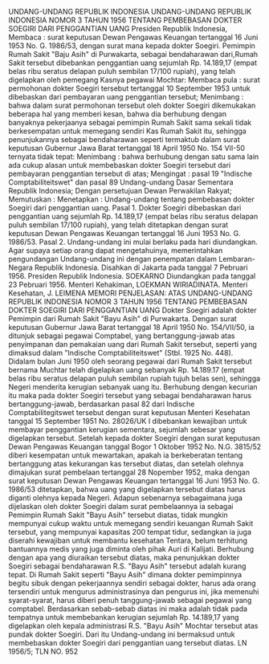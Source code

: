  UNDANG-UNDANG REPUBLIK INDONESIA UNDANG-UNDANG REPUBLIK INDONESIA NOMOR 3 TAHUN 1956 TENTANG PEMBEBASAN DOKTER SOEGIRI DARI PENGGANTIAN UANG Presiden Republik Indonesia, Membaca : surat keputusan Dewan Pengawas Keuangan tertanggal 16 Juni 1953 No. G. 1986/53, dengan surat mana kepada dokter Soegiri. Pemimpin Rumah Sakit "Baju Asih" di Purwakarta, sebagai bendaharawan dari,Rumah Sakit tersebut dibebankan penggantian uang sejumlah Rp. 14.189,17 (empat belas ribu seratus delapan puluh sembilan 17/100 rupiah), yang telah digelapkan oleh pemegang Kasnya pegawai Mochtar: Membaca pula : surat permohonan dokter Soegiri tersebut tertanggal 10 September 1953 untuk dibebaskan dari pembayaran uang penggantian tersebut;
Menimbang :
 bahwa dalam surat permohonan tersebut oleh dokter Soegiri dikemukakan beberapa hal yang memberi kesan, bahwa dia berhubung dengan banyaknya pekerjaanya sebagai pemimpin Rumah Sakit sama sekali tidak berkesempatan untuk memegang sendiri Kas Rumah Sakit itu, sehingga penunjukannya sebagai bendaharawan seperti termaktub dalam surat keputusan Gubernur Jawa Barat tertanggal 18 April 1950 No. 154 VII-50 ternyata tidak tepat:
Menimbang :
 bahwa berhubung dengan satu sama lain ada cukup alasan untuk membebaskan dokter Soegiri tersebut dari pembayaran penggantian tersebut di atas;
Mengingat :
 pasal 19 "Indische Comptabiliteitswet" dan pasal 89 Undang-undang Dasar Sementara Republik Indonesia; Dengan persetujuan Dewan Perwakilan Rakyat; Memutuskan : Menetapkan : Undang-undang tentang pembebasan dokter Soegiri dari penggantian uang. Pasal 1. Dokter Soegiri dibebaskan dari penggantian uang sejumlah Rp. 14.189,17 (empat belas ribu seratus delapan puluh sembilan 17/100 rupiah), yang telah ditetapkan dengan surat keputusan Dewan Pengawas Keuangan tertanggal 16 Juni 1953 No. G. 1986/53. Pasal 2. Undang-undang ini mulai berlaku pada hari diundangkan. Agar supaya setiap orang dapat mengetahuinya, memerintahkan pengundangan Undang-undang ini dengan penempatan dalam Lembaran-Negara Republik Indonesia. Disahkan di Jakarta pada tanggal 7 Pebruari 1956. Presiden Republik Indonesia. SOEKARNO Diundangkan pada tanggal 23 Pebruari 1956. Menteri Kehakiman, LOEKMAN WIRIADINATA. Menteri Kesehatan, J. LEIMENA MEMORI PENJELASAN: ATAS UNDANG-UNDANG REPUBLIK INDONESIA NOMOR 3 TAHUN 1956 TENTANG PEMBEBASAN DOKTER SOEGIRI DARI PENGGANTIAN UANG Dokter Soegiri adalah dokter Pemimpin dari Rumah Sakit "Bayu Asih" di Purwakarta. Dengan surat keputusan Gubernur Jawa Barat tertanggal 18 April 1950 No. 154/VII/50, ia ditunjuk sebagai pegawai Comptabel, yang bertanggung-jawab atas penyimpanan dan pemakaian uang dari Rumah Sakit tersebut, seperti yang dimaksud dalam "Indische Comptabiliteitswet" (Stbl. 1925 No. 448). Didalam bulan Juni 1950 oleh seorang pegawai dari Rumah Sakit tersebut bernama Muchtar telah digelapkan uang sebanyak Rp. 14.189.17 (empat belas ribu seratus delapan puluh sembilan rupiah tujuh belas sen), sehingga Negeri menderita kerugian sebanyak uang itu. Berhubung dengan kecurian itu maka pada dokter Soegiri tersebut yang sebagai bendaharawan harus bertanggung-jawab, berdasarkan pasal 82 dari Indische Comptabilitegitswet tersebut dengan surat keputusan Menteri Kesehatan tanggal 15 September 1951 No. 28026/UK I dibebankan kewajiban untuk membayar penggantian kerugian sementara, sejumlah sebesar yang digelapkan tersebut. Setelah kepada dokter Soegiri dengan surat keputusan Dewan Pengawas Keuangan tanggal Bogor 1 Oktober 1952 No. N.G. 3815/52 diberi kesempatan untuk mewartakan, apakah ia berkeberatan tentang bertanggung atas kekurangan kas tersebut diatas, dan setelah olehnya dimajukan surat pembelaan tertanggal 28 Nopember 1952, maka dengan surat keputusan Dewan Pengawas Keuangan tertanggal 16 Juni 1953 No. G. 1986/53 ditetapkan, bahwa uang yang digelapkan tersebut diatas harus diganti olehnya kepada Negeri. Adapun sebenarnya sebagaimana juga dijelaskan oleh dokter Soegiri dalam surat pembelaannya ia sebagai Pemimpin Rumah Sakit "Bayu Asih" tersebut diatas, tidak mungkin mempunyai cukup waktu untuk memegang sendiri keuangan Rumah Sakit tersebut, yang mempunyai kapasitas 200 tempat tidur, sedangkan ia juga diserahi kewajiban untuk membantu kesehatan Tentara, belum terhitung bantuannya medis yang juga diminta oleh pihak Auri di Kalijati. Berhubung dengan apa yang diuraikan tersebut diatas, maka penunjukkan dokter Soegiri sebagai bendaharawan R.S. "Bayu Asih" tersebut adalah kurang tepat. Di Rumah Sakit seperti "Bayu Asih" dimana dokter pemimpinnya begitu sibuk dengan pekerjaannya sendiri sebagai dokter, harus ada orang tersendiri untuk mengurus administrasinya dan pengurus ini, jika memenuhi syarat-syarat, harus diberi penuh tanggung-jawab sebagai pegawai yang comptabel. Berdasarkan sebab-sebab diatas ini maka adalah tidak pada tempatnya untuk membebankan kerugian sejumlah Rp. 14.189,17 yang digelapkan oleh kepala administrasi R.S. "Bayu Asih" Mochtar tersebut atas pundak dokter Soegiri. Dari itu Undang-undang ini bermaksud untuk membebaskan dokter Soegiri dari penggantian uang tersebut diatas. LN 1956/5; TLN NO. 952